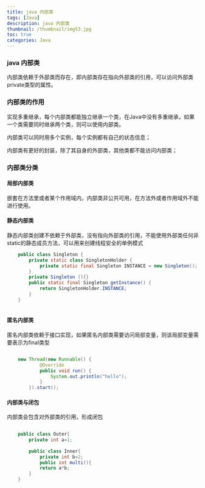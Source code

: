 ```yaml
---
title: java 内部类
tags: [Java]
description: java 内部类
thumbnail: /thumbnail/img53.jpg
toc: true
categories: Java
---
```


### java 内部类

内部类依赖于外部类而存在，即内部类存在指向外部类的引用，可以访问外部类private类型的属性。
<!--more-->

### 内部类的作用

实现多重继承，每个内部类都能独立继承一个类，在Java中没有多重继承，如果一个类需要同时继承两个类，则可以使用内部类。

内部类可以同时用多个实例，每个实例都有自己的状态信息；

内部类有更好的封装，除了其自身的外部类，其他类都不能访问内部类；


### 内部类分类

#### 局部内部类

嵌套在方法里或者某个作用域内，内部类非公共可用，在方法外或者作用域外不能进行使用。

#### 静态内部类

静态内部类创建不依赖于外部类，没有指向外部类的引用，不能使用外部类任何非static的静态成员方法，可以用来创建线程安全的单例模式

 
```java
    public class Singleton {  
        private static class SingletonHolder {  
            private static final Singleton INSTANCE = new Singleton();  
        }  
        private Singleton (){}  
        public static final Singleton getInstance() {  
            return SingletonHolder.INSTANCE; 
        }  
    }
 
```   

#### 匿名内部类

匿名内部类依赖于接口实现，如果匿名内部类需要访问局部变量，则该局部变量需要表示为final类型

```java

    new Thread(new Runnable() {
            @Override
            public void run() {
                System.out.println("hello");
            }
        }).start();


```


#### 内部类与闭包

内部类会包含对外部类的引用，形成闭包

```java
        
    public class Outer{
        private int a=1;
        
        public class Inner{
            private int b=2;
            public int multi(){
            return a*b;
        }
    }
        

```


